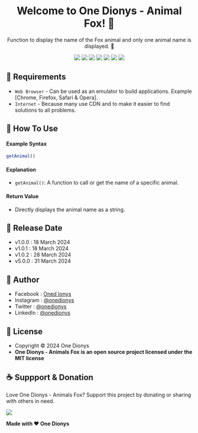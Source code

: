 <h1 align="center">Welcome to One Dionys - Animal Fox! 👋 </h1>

<p align="center">Function to display the name of the Fox animal and only one animal name is displayed. 💖 </p>

<p align="center">
<img src="https://img.shields.io/github/contributors/onedionys/onedionys-animal-fox?style=flat-square">
<img src="https://img.shields.io/github/issues/onedionys/onedionys-animal-fox?style=flat-square">
<img src="https://img.shields.io/github/stars/onedionys/onedionys-animal-fox?style=flat-square"> 
<img src="https://img.shields.io/github/forks/onedionys/onedionys-animal-fox?style=flat-square">
<img src="https://img.shields.io/github/last-commit/onedionys/onedionys-animal-fox.svg?style=flat-square">
<img src="https://img.shields.io/github/languages/code-size/onedionys/onedionys-animal-fox?style=flat-square">
<img src="https://img.shields.io/github/license/onedionys/onedionys-animal-fox?style=flat-square">
</p>

## 💾 Requirements

* `Web Browser` - Can be used as an emulator to build applications. Example [Chrome, Firefox, Safari & Opera].
* `Internet` - Because many use CDN and to make it easier to find solutions to all problems.

## 🎯 How To Use

#### Example Syntax

```javascript
getAnimal()
```

#### Explanation

* `getAnimal()`: A function to call or get the name of a specific animal.

#### Return Value

* Directly displays the animal name as a string.

## 📆 Release Date

* v1.0.0 : 18 March 2024
* v1.0.1 : 18 March 2024
* v1.0.2 : 28 March 2024
* v5.0.0 : 31 March 2024

## 🧑 Author

* Facebook : <a href="https://www.facebook.com/theonedionys"> Oned Ionys</a>
* Instagram : <a href="https://www.instagram.com/onedionys/"> @onedionys</a>
* Twitter : <a href="https://twitter.com/onedionys"> @onedionys</a>
* LinkedIn :  <a href="https://www.linkedin.com/in/onedionys/"> @onedionys</a>

## 📝 License

* Copyright © 2024 One Dionys
* **One Dionys - Animals Fox is an open source project licensed under the MIT license**

## ☕️ Suppport & Donation

Love One Dionys - Animals Fox? Support this project by donating or sharing with others in need.

<a href="https://www.buymeacoffee.com/onedionys"><img src="https://img.shields.io/badge/Buy_Me_A_Coffee-FFDD00?style=for-the-badge&logo=buy-me-a-coffee&logoColor=black"/> </a>

**Made with ❤️ One Dionys**
